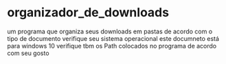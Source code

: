 # organizador_de_downloads
um programa que organiza seus downloads em pastas de acordo com o tipo de documento
verifique seu sistema operacional este documneto está para windows 10
verifique tbm os Path colocados no programa de acordo com seu gosto
